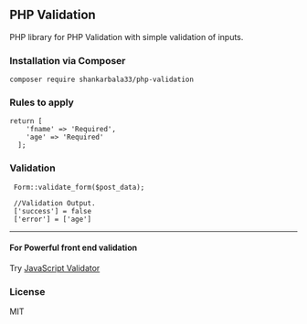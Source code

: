 ## PHP Validation

PHP library for PHP Validation with simple validation of inputs.

### Installation via Composer

    composer require shankarbala33/php-validation

### Rules to apply
    
    return [
        'fname' => 'Required',
        'age' => 'Required'
      ];
      
### Validation

     Form::validate_form($post_data);
     
     //Validation Output.
     ['success'] = false
     ['error'] = ['age']
     
___
#### For Powerful front end validation 
 Try [JavaScript Validator](https://github.com/global-source/javascript_form_validator)
     
### License

MIT
